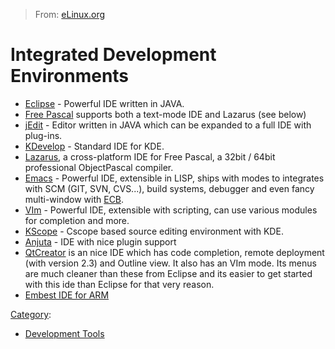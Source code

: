 > From: [eLinux.org](http://eLinux.org/Integrated_Development_Environments "http://eLinux.org/Integrated_Development_Environments")


# Integrated Development Environments



-   [Eclipse](http://eLinux.org/Eclipse "Eclipse") - Powerful IDE written in JAVA.
-   [Free Pascal](http://eLinux.org/Free_Pascal "Free Pascal") supports both a text-mode
    IDE and Lazarus (see below)
-   [jEdit](http://www.jedit.org) - Editor written in JAVA which can be
    expanded to a full IDE with plug-ins.
-   [KDevelop](http://www.kdevelop.org) - Standard IDE for KDE.
-   [Lazarus](http://eLinux.org/Lazarus "Lazarus"), a cross-platform IDE for Free Pascal,
    a 32bit / 64bit professional ObjectPascal compiler.
-   [Emacs](http://www.gnu.org/software/emacs) - Powerful IDE,
    extensible in LISP, ships with modes to integrates with SCM (GIT,
    SVN, CVS...), build systems, debugger and even fancy multi-window
    with [ECB](http://ecb.sourceforge.net/).
-   [VIm](http://www.vim.org/) - Powerful IDE, extensible with
    scripting, can use various modules for completion and more.
-   [KScope](http://kscope.sourceforge.net/) - Cscope based source
    editing environment with KDE.
-   [Anjuta](http://www.anjuta.org) - IDE with nice plugin support
-   [QtCreator](http://qt.nokia.com/products/developer-tools/) is an
    nice IDE which has code completion, remote deployment (with version
    2.3) and Outline view. It also has an VIm mode. Its menus are much
    cleaner than these from Eclipse and its easier to get started with
    this ide than Eclipse for that very reason.
-   [Embest IDE for ARM](http://www.armkits.com/Product/idemain.asp)


[Category](http://eLinux.org/Special:Categories "Special:Categories"):

-   [Development
    Tools](http://eLinux.org/Category:Development_Tools "Category:Development Tools")


